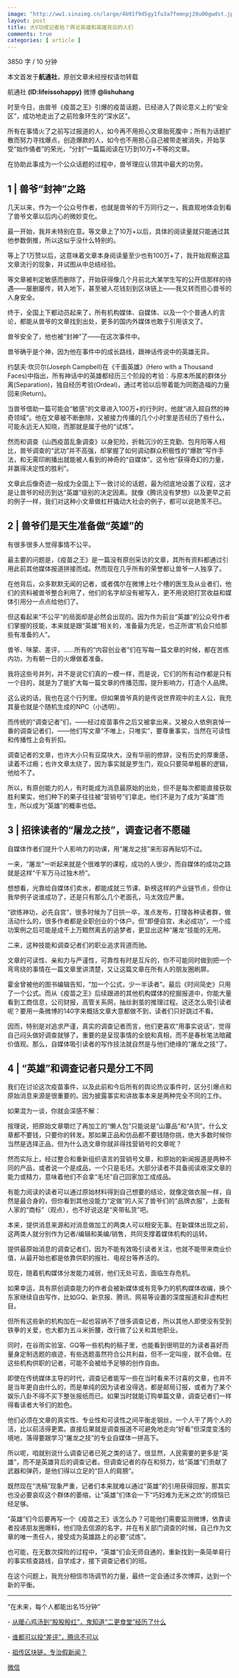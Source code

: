 ```yaml
---
image: "http://ww1.sinaimg.cn/large/4b91f9d5gy1fu3a7femnpj20u00gwdst.jpg"
layout: post
title: 大V功成记者枯？舆论英雄和英雄背后的人们
comments: true
categories: [ article ]
---
```

3850 字 / 10 分钟

  

本文首发于**航通社**，原创文章未经授权请勿转载

航通社 **(ID:lifeissohappy)** 微博 **@lishuhang**

  

时至今日，由兽爷《疫苗之王》引爆的疫苗话题，已经进入了舆论意义上的“安全区”，成功地走出了之前险象环生的“深水区”。

  

所有在事情火了之前写过报道的人，如今再不用担心文章胎死腹中；所有为话题扩散而努力寻找爆点，创造爆款的人，如今也不用担心自己被带走被消失，开始享受“始作俑者”的荣光，“分封”一篇篇阅读在1万到10万+不等的文章。

  

在协助此事成为一个公众话题的过程中，兽爷理应认领其中最大的功劳。

  

1 | 兽爷“封神”之路
--------------------

  

几天以来，作为一个公众号作者，也就是兽爷的千万同行之一，我直观地体会到看了兽爷文章以后内心的微妙变化。

  

最一开始，我并未特别在意。等文章上了10万+以后，具体的阅读量就只能通过其他参数倒推，所以这似乎没什么特别的。

  

等上了1万赞以后，这意味着文章本身阅读量至少也有100万+了，我开始观察这篇文章流行的现象，并试图从中总结经验。

  

等文章被判定敏感而删除了，开始获得像几个月前北大某学生写的公开信那样的待遇——屡删屡传，转入地下，甚至被人花钱刻到区块链上——我又转而担心兽爷的人身安全。

  

终于，全国上下都动员起来了，所有机构媒体、自媒体、以及一个个普通人的言论，都能从兽爷的文章找到出处，更多的国内外媒体也敢于引用该文了。

  

兽爷安全了，他也被“封神”了——在这次事件中。

  

兽爷确乎是个神，因为他在事件中的成长路线，跟神话传说中的英雄无异。

  

约瑟夫·坎贝尔(Joseph Campbell)在《千面英雄》(Hero with a Thousand Faces)中指出，所有神话中的英雄都经历三个阶段的考验：与原本所属的群体分离(Separation)，独自经历考验(Ordeal)，通过考验以后带着能为同胞造福的力量回来(Return)。

  

当兽爷借助一篇可能会“敏感”的文章进入100万+的行列时，他就“进入超自然的神奇领域”。他在文章被不断删除，又被接力传播的几个小时里是否经历了些什么，可能永远无人知晓，而那就是属于他的“试炼”。

  

然而和调查《山西疫苗乱象调查》以身犯险，折戟沉沙的王克勤、包月阳等人相比，兽爷调查的“武功”并不高强，却掌握了如何调动群众积极性的“爆款”写作手法，和无需印刷播出就能被人看到的神奇的“自媒体”。这令他“获得奇幻的力量，并赢得决定性的胜利”。

  

文章此后像奇迹一般成为全国上下一致讨论的话题，最为彻底地设置了议程，这才是让兽爷的经历到达“英雄”级别的决定因素。就像《腾讯没有梦想》以及更早之前的例子一样，我们对这种小文章做杠杆撬动大社会的例子，都可以说艳羡不已。

  

2 | 兽爷们是天生准备做“英雄”的
--------------------

  

有很多很多人觉得事情不公平。

  

最主要的问题是，《疫苗之王》是一篇没有原创采访的文章，其所有资料都通过引用此前其他媒体报道拼接而成。然而现在几乎所有的荣誉都让兽爷一人独享了。

  

在他背后，众多默默无闻的记者，或者偶尔在微博上吐个槽的医生及从业者们，他们的资料被兽爷整合利用了，他们的名字却没有被写入，更不用说把打赏收益和媒体引用分一点点给他们了。

  

但这看起来“不公平”的局面却是必然会出现的。因为作为前台“英雄”的公众号作者们掌握的技能，本来就是跟“英雄”相关的，准备最为充足，也正所谓“机会只给那些有准备的人”。

  

兽爷、咪蒙、差评，……所有的“内容创业者”们在写每一篇文章的时候，都在苦练内功，为有朝一日的火爆做着准备。

  

我将这些号并列，并不是说它们真的一模一样，而是说，它们的所有动作都是只有一个目的，就是为了能扩大每一篇文章的传播范围，提升影响力，打造个人品牌。

  

这么说的话，我也在这个行列里。但如果兽爷真的是传说世界观中的主人公，我充其量也就是个随机生成的NPC（小透明）。

  

而传统的“调查记者”们，——经过疫苗事件之后又被拿出来，又被众人依例哀悼一番的调查记者们，——他们写文章“不唯上，只唯实”，要尊重事实，当然在可读性和传播性上会有折扣。

  

调查记者的文章，也许大小只有豆腐块大，没有华丽的修辞，没有历史的厚重感，读着不过瘾；也许文章太绕了，因为事实就是罗生门，观众只要简单粗暴的逻辑，他给不了。

  

所以，有原创能力的人，有时能成为消息最原始的出处，但不是每次都能直接获取胜利果实，他们种下的果子往往被“营销号”们拿走。他们不是为了成为“英雄”而生，所以成为“英雄”的概率也低。

  

3 | 招徕读者的“屠龙之技”，调查记者不愿碰
--------------------

  

自媒体作者们提升个人影响力的功课，用“屠龙之技”来形容再贴切不过。

  

一来，“屠龙”一听起来就是个很难学的课程，成功的人很少，而自媒体的成功之路就是这样“千军万马过独木桥”。

  

想想看，光靠给自媒体们卖水，都能成就三节课、新榜这样的产业链节点，但你让我举例子说谁成功了，还是只有那么几个老面孔，马太效应严重。

  

“欲练神功，必先自宫”，很多时候为了日拱一卒，准点发布，打理各种读者群，做活动什么的，很多作者都是全职创业的个体户。但“即便自宫，未必成功”，一个成功案例之后可能是成千上万黯然离去的追梦者，更显出这种“屠龙”技能的无用。

  

二来，这种技能和调查记者们的职业追求背道而驰。

  

文章的可读性、亲和力与严谨性，可靠性有时是互斥的，你不可能同时做到把一个弯弯绕的事情在一篇文章里讲清楚，又让这篇文章在所有人的朋友圈刷屏。

  

霍金曾被他的图书编辑告知，“加一个公式，少一半读者”。最后《时间简史》只用了一个公式。而从《疫苗之王》后续跟进的其他机构媒体的挖掘报道中，你能大量看到工商信息，公司财报，高管关系网，抽丝剥茧的推理过程。这还怎么吸引读者呢？要用一条微博的140字来概括文章大意都做不到，读者们只好跳过不看。

  

因而，特别是对追求严谨，真实的调查记者而言，他们更喜欢“用事实说话”，觉得自己闷头做好调查就够了。重要的是呈现事情的全貌和真相，而不是春秋笔法暗藏价值观。那么，自媒体吸引读者的写作技法就自然是与他们绝缘的“屠龙之技”了。

  

4 | “英雄”和调查记者只是分工不同
--------------------

  

我们在讨论这次疫苗事件，以及此前和今后所有的舆论热议事件时，区分引爆点和原始消息来源是很重要的。因为披露事实和讲故事本来是两种完全不同的工作。

  

如果混为一谈，你就会深感不解：

  

按理说，把原始文章嚼烂了再加工的“懒人包”只能说是“山寨品”和“A货”。什么文章都不要钱，只要你的转发。那如果正品和仿品都不要钱随你挑，绝大多数时候你当然是选择正品，但为什么选文章你就非得找营销号的文章呢？

  

然而实际上，经过整合和重新组织语言的营销号文章，和原始的新闻报道是两种不同的产品，或者说一个是成品，一个只是毛坯。大部分读者不具备阅读艰深文章的能力或精力，意味着他们不会拿“毛坯”自己回家加工成成品。

  

有能力阅读的读者可以通过原始材料得到自己想要的结论，就像定做衣服一样，自然是最合身的，但你看到其他没能力“定做”的人买了兽爷们的“品牌衣服”，上面有人家的“商标”（观点），也不好说这是“夹带私货”吧。

  

本来，提供消息来源和对消息做加工的两类人可以相安无事。在新媒体出现之前，这两类人就分别作为记者/编辑和美编/销售，共同支撑着媒体机构的运转。

  

提供最原始消息的调查记者们，因为不能有效吸引读者关注，也就不能带来商业价值，从最开始也都是依靠供职的报社、电视台等养活的。

  

现在，随着机构媒体分发能力减弱，他们无处可去，面临生存危机。

  

如果幸运，具有原创调查能力的作者会被新媒体或有竞争力的机构媒体收编，换个东家继续自由写作，比如GQ、新京报、腾讯、网易等设置的深度报道和非虚构栏目。

  

但所有这些新的机构加在一起也容纳不了很多调查记者，所以其他人即使没有受到铁拳的关爱，也大都为五斗米折腰，改行做了公关和其他职业。

  

同时，在谷雨实验室、GQ等一些机构的稿子里，也能看到很明显的为读者喜好而量身定制选题的痕迹，有些选题虽然符合公共利益，但不一定叫座，就不会做。在这些机构供职的记者，可能不会被给予足够的创作自由。

  

即使在传统媒体主导的时代，调查记者能写一些在当时看来不讨喜的文章，也并不是当年更自由什么的，而是单纯的因为读者没得选，都是邮局订报，或者为了某个娱乐八卦不得不买下整张报纸而已。如果当时就能订购单篇文章，调查记者们一样得看读者大爷们的脸色。

  

他们必须在文章的真实性、专业性和可读性之间平衡走钢丝，一个人干了两个人的活，比以前活得更累。直接后果就是调查报道不可避免地走向“好看”但深度变浅的境地，落得要跟学习“屠龙之技”的专业自媒体一拼高下。

  

所以呢，咱就别说什么调查记者已死之类的话了。很显然，人民需要的更多是“英雄”，而不是英雄背后的调查记者。但调查记者的存在和努力，给“英雄”们贡献了武器和弹药，是他们得以立足的“巨人的肩膀”。

  

既然现在“洗稿”现象严重，记者们本来就难以通过“英雄”的引用获得回报，那其实也没必要哀叹这个群体的萎缩，让“英雄”们体会一下“巧妇难为无米之炊”的烦恼已经足够。

  

“英雄”们今后要再写一个《疫苗之王》该怎么办？可能他们需要监测微博，依靠读者投递朋友圈爆料，他们隐去信源的名字，并在有关部门调查的时候，自己作为文章的唯一责任人，接受成为英雄路上的必要“试炼”。

  

也可能，在无数次探险的过程中，“英雄”们会无师自通的，重新找到一条简单易行的事实核查路线，自学成才，接下调查记者们的班。

  

在这个问题上，我充分相信市场调节的力量，最终一定会通过多次博弈，达到一个新的平衡。

* * *

  

“在未来，每个人都能出名15分钟”

- [从暖心鸡汤到“股股殷红”，鬼知道“二更食堂”经历了什么](http://mp.weixin.qq.com/s?__biz=MjM5Mjg1ODIxMQ==&mid=2650659725&idx=1&sn=dacd4729c0458eff5bb9f8c9d0ebbf08&chksm=be96928189e11b970e1f8197eedfa500b74366ed94458cce42cda21a10139460a538d7c953c7&scene=21#wechat_redirect)

- [谁都可以投“差评”，腾讯不可以](http://mp.weixin.qq.com/s?__biz=MjM5Mjg1ODIxMQ==&mid=2650659747&idx=1&sn=0b6cd7ba6a09199099603c3c2fefcc1b&chksm=be9692af89e11bb9779ae070d08b3363ed044be20dd97a46d50c3548cfc232906cef7313d56c&scene=21#wechat_redirect)

- [祖传区块链，专治假新闻？](http://mp.weixin.qq.com/s?__biz=MjM5Mjg1ODIxMQ==&mid=2650659792&idx=1&sn=0cd48860b4020698400f4ed47977bde5&chksm=be9692dc89e11bcaaa13cd14c573b899772bac9183ef43ca5a5a8e2904784a1825de52e71fa3&scene=21#wechat_redirect)

[微信](https://mp.weixin.qq.com/s?__biz=MjM5Mjg1ODIxMQ==&mid=2650659874&idx=1&sn=17e58fbd821c5bc4d130c206ff25d50b)